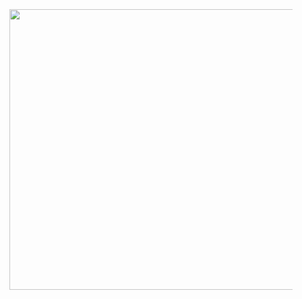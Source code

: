 <img src="https://github.com/SkosMartren/useful-materials/blob/main/BFS_graph_1.png" width="800" height="500"/>
